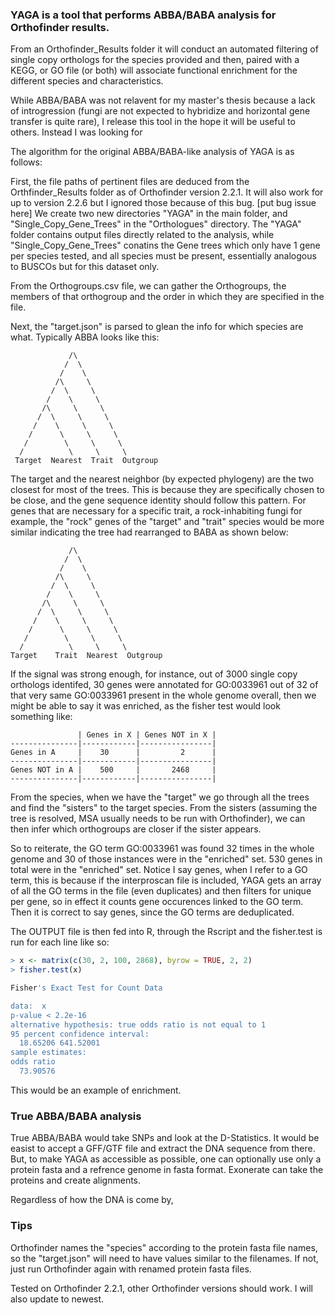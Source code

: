 

### YAGA is a tool that performs ABBA/BABA analysis for Orthofinder results. ###

From an Orthofinder_Results folder it will conduct an automated filtering of single copy orthologs for the species provided and then, paired with a KEGG, or GO file (or both) will associate functional enrichment for the different species and characteristics. 

While ABBA/BABA was not relavent for my master's thesis because a lack of introgression (fungi are not expected to hybridize and horizontal gene transfer is quite rare), I release this tool in the hope it will be useful to others. Instead I was looking for 

The algorithm for the original ABBA/BABA-like analysis of YAGA is as follows:

First, the file paths of pertinent files are deduced from the Orthfinder_Results folder as of Orthofinder version 2.2.1. It will also work for up to version 2.2.6 but I ignored those because of this bug. [put bug issue here] We create two new directories "YAGA" in the main folder, and "Single_Copy_Gene_Trees" in the "Orthologues" directory. The "YAGA" folder contains output files directly related to the analysis, while "Single_Copy_Gene_Trees" conatins the Gene trees which only have 1 gene per species tested, and all species must be present, essentially analogous to BUSCOs but for this dataset only. 

From the Orthogroups.csv file, we can gather the Orthogroups, the members of that orthogroup and the order in which they are specified in the file. 

Next, the "target.json" is parsed to glean the info for which species are what. Typically ABBA looks like this:

                 /\
                /  \
               /    \
              /\     \
             /  \     \
            /    \     \
           /\     \     \
          /  \     \     \
         /    \     \     \
        /      \     \     \
       /        \     \     \
      /          \     \     \
     Target  Nearest  Trait  Outgroup

The target and the nearest neighbor (by expected phylogeny) are the two closest for most of the trees. This is because they are specifically chosen to be close, and the gene sequence identity should follow this pattern. For genes that are necessary for a specific trait, a rock-inhabiting fungi for example, the "rock" genes of the "target" and "trait" species would be more similar indicating the tree had rearranged to BABA as shown below:

                 /\
                /  \
               /    \
              /\     \
             /  \     \
            /    \     \
           /\     \     \
          /  \     \     \
         /    \     \     \
        /      \     \     \
       /        \     \     \
      /          \     \     \
    Target    Trait  Nearest  Outgroup

If the signal was strong enough, for instance, out of 3000 single copy orthologs identifed, 30 genes were annotated for GO:0033961 out of 32 of that very same GO:0033961 present in the whole genome overall, then we might be able to say it was enriched, as the fisher test would look something like:

                   | Genes in X | Genes NOT in X |
    ---------------|------------|----------------|
    Genes in A     |    30      |         2      |
    ---------------|------------|----------------|
    Genes NOT in A |    500     |       2468     |
    ---------------|------------|----------------|

From the species, when we have the "target" we go through all the trees and find the "sisters" to the target species. From the sisters (assuming the tree is resolved, MSA usually needs to be run with Orthofinder), we can then infer which orthogroups are closer if the sister appears. 

So to reiterate, the GO term GO:0033961 was found 32 times in the whole genome and 30 of those instances were in the "enriched" set. 530 genes in total were in the "enriched" set. Notice I say genes, when I refer to a GO term, this is because if the interproscan file is included, YAGA gets an array of all the GO terms in the file (even duplicates) and then filters for unique per gene, so in effect it counts gene occurences linked to the GO term. Then it is correct to say genes, since the GO terms are deduplicated. 

The OUTPUT file is then fed into R, through the Rscript and the fisher.test is run for each line like so:

```R
> x <- matrix(c(30, 2, 100, 2868), byrow = TRUE, 2, 2)
> fisher.test(x)

Fisher's Exact Test for Count Data

data:  x
p-value < 2.2e-16
alternative hypothesis: true odds ratio is not equal to 1
95 percent confidence interval:
  18.65206 641.52001
sample estimates:
odds ratio 
  73.90576
```

This would be an example of enrichment.


### True ABBA/BABA analysis ###

True ABBA/BABA would take SNPs and look at the D-Statistics. It would be easist to accept a GFF/GTF file and extract the DNA sequence from there. But, to make YAGA as accessible as possible, one can optionally use only a protein fasta and a refrence genome in fasta format. Exonerate can take the proteins and create alignments. 

Regardless of how the DNA is come by, 


### Tips ###

Orthofinder names the "species" according to the protein fasta file names, so the "target.json" will need to have values similar to the filenames. If not, just run Orthofinder again with renamed protein fasta files. 

Tested on Orthofinder 2.2.1, other Orthofinder versions should work. I will also update to newest. 




